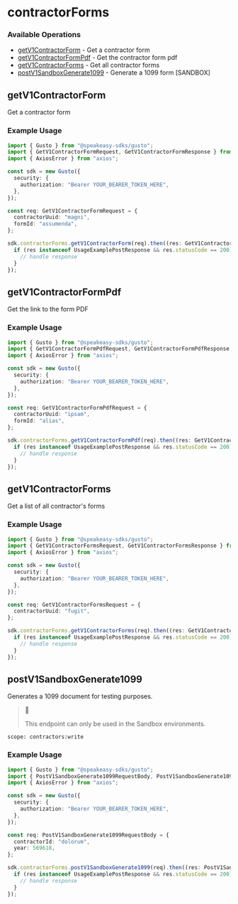 # contractorForms

### Available Operations

* [getV1ContractorForm](#getv1contractorform) - Get a contractor form
* [getV1ContractorFormPdf](#getv1contractorformpdf) - Get the contractor form pdf
* [getV1ContractorForms](#getv1contractorforms) - Get all contractor forms
* [postV1SandboxGenerate1099](#postv1sandboxgenerate1099) - Generate a 1099 form [SANDBOX]

## getV1ContractorForm

Get a contractor form

### Example Usage

```typescript
import { Gusto } from "@speakeasy-sdks/gusto";
import { GetV1ContractorFormRequest, GetV1ContractorFormResponse } from "@speakeasy-sdks/gusto/dist/sdk/models/operations";
import { AxiosError } from "axios";

const sdk = new Gusto({
  security: {
    authorization: "Bearer YOUR_BEARER_TOKEN_HERE",
  },
});

const req: GetV1ContractorFormRequest = {
  contractorUuid: "magni",
  formId: "assumenda",
};

sdk.contractorForms.getV1ContractorForm(req).then((res: GetV1ContractorFormResponse | AxiosError) => {
  if (res instanceof UsageExamplePostResponse && res.statusCode == 200) {
    // handle response
  }
});
```

## getV1ContractorFormPdf

Get the link to the form PDF

### Example Usage

```typescript
import { Gusto } from "@speakeasy-sdks/gusto";
import { GetV1ContractorFormPdfRequest, GetV1ContractorFormPdfResponse } from "@speakeasy-sdks/gusto/dist/sdk/models/operations";
import { AxiosError } from "axios";

const sdk = new Gusto({
  security: {
    authorization: "Bearer YOUR_BEARER_TOKEN_HERE",
  },
});

const req: GetV1ContractorFormPdfRequest = {
  contractorUuid: "ipsam",
  formId: "alias",
};

sdk.contractorForms.getV1ContractorFormPdf(req).then((res: GetV1ContractorFormPdfResponse | AxiosError) => {
  if (res instanceof UsageExamplePostResponse && res.statusCode == 200) {
    // handle response
  }
});
```

## getV1ContractorForms

Get a list of all contractor's forms

### Example Usage

```typescript
import { Gusto } from "@speakeasy-sdks/gusto";
import { GetV1ContractorFormsRequest, GetV1ContractorFormsResponse } from "@speakeasy-sdks/gusto/dist/sdk/models/operations";
import { AxiosError } from "axios";

const sdk = new Gusto({
  security: {
    authorization: "Bearer YOUR_BEARER_TOKEN_HERE",
  },
});

const req: GetV1ContractorFormsRequest = {
  contractorUuid: "fugit",
};

sdk.contractorForms.getV1ContractorForms(req).then((res: GetV1ContractorFormsResponse | AxiosError) => {
  if (res instanceof UsageExamplePostResponse && res.statusCode == 200) {
    // handle response
  }
});
```

## postV1SandboxGenerate1099

Generates a 1099 document for testing purposes.

> 📘
>
> This endpoint can only be used in the Sandbox environments.

`scope: contractors:write`


### Example Usage

```typescript
import { Gusto } from "@speakeasy-sdks/gusto";
import { PostV1SandboxGenerate1099RequestBody, PostV1SandboxGenerate1099Response } from "@speakeasy-sdks/gusto/dist/sdk/models/operations";
import { AxiosError } from "axios";

const sdk = new Gusto({
  security: {
    authorization: "Bearer YOUR_BEARER_TOKEN_HERE",
  },
});

const req: PostV1SandboxGenerate1099RequestBody = {
  contractorId: "dolorum",
  year: 569618,
};

sdk.contractorForms.postV1SandboxGenerate1099(req).then((res: PostV1SandboxGenerate1099Response | AxiosError) => {
  if (res instanceof UsageExamplePostResponse && res.statusCode == 200) {
    // handle response
  }
});
```
